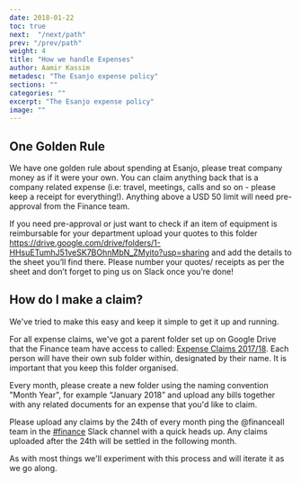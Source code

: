 ```yaml
---
date: 2018-01-22
toc: true
next:  "/next/path"
prev: "/prev/path"
weight: 4
title: "How we handle Expenses"
author: Aamir Kassim
metadesc: "The Esanjo expense policy"
sections: ""
categories: ""
excerpt: "The Esanjo expense policy"
image: ""
---
```



## One Golden Rule
We have one golden rule about spending at Esanjo, please treat company money as if it were your own. You can claim anything back that is a company related expense (i.e: travel, meetings, calls and so on - please keep a receipt for everything!). Anything above a USD 50 limit will need pre-approval from the Finance team.

If you need pre-approval or just want to check if an item of equipment is reimbursable for your department upload your quotes to this folder https://drive.google.com/drive/folders/1-HHsuETumhJ51veSK7BOhnMbN_ZMyito?usp=sharing and add the details to the sheet you’ll find there. Please number your quotes/ receipts as per the sheet and don’t forget to ping us on Slack once you’re done!

## How do I make a claim?
We've tried to make this easy and keep it simple to get it up and running.

For all expense claims, we've got a parent folder set up on Google Drive that the Finance team have access to called: [Expense Claims 2017/18](https://drive.google.com/drive/u/1/folders/18DjaCsaGrH80ySFsS9nKstPzgHxr4ujf). Each person will have their own sub folder within, designated by their name. It is important that you keep this folder organised.

Every month, please create a new folder using the naming convention "Month Year", for example “January 2018” and upload any bills together with any related documents for an expense that you'd like to claim.

Please upload any claims by the 24th of every month ping the @financeall team in the [#finance](https://esanjo.slack.com/messages/C661QBKM3) Slack channel with a quick heads up. Any claims uploaded after the 24th will be settled in the following month.

As with most things we'll experiment with this process and will iterate it as we go along.
